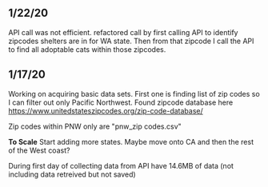 ## **1/22/20**
API call was not efficient. refactored call by first calling API to identify zipcodes shelters are in for WA state. Then from that zipcode I call the API to find all adoptable cats within those zipcodes. 

## **1/17/20**

Working on acquiring basic data sets. 
First one is finding list of zip codes so I can filter out only Pacific Northwest. 
Found zipcode database here https://www.unitedstateszipcodes.org/zip-code-database/

Zip codes within PNW only are "pnw_zip codes.csv"


**To Scale** Start adding more states. Maybe move onto CA and then the rest of the West coast?

During first day of collecting data from API have 14.6MB of data (not including data retreived but not saved)
